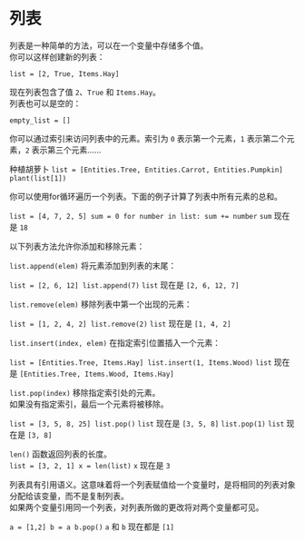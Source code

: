 # 列表
列表是一种简单的方法，可以在一个变量中存储多个值。  
你可以这样创建新的列表：

`list = [2, True, Items.Hay]`

现在列表包含了值 `2`、`True` 和 `Items.Hay`。  
列表也可以是空的：

`empty_list = []`

你可以通过索引来访问列表中的元素。索引为 `0` 表示第一个元素，`1` 表示第二个元素，`2` 表示第三个元素……

种植胡萝卜
`list = [Entities.Tree, Entities.Carrot, Entities.Pumpkin]
plant(list[1])`

你可以使用for循环遍历一个列表。下面的例子计算了列表中所有元素的总和。

`list = [4, 7, 2, 5]
sum = 0
for number in list:
	sum += number`
`sum` 现在是 `18`

以下列表方法允许你添加和移除元素：

`list.append(elem)` 将元素添加到列表的末尾：

`list = [2, 6, 12]
list.append(7)`
`list` 现在是 `[2, 6, 12, 7]`

`list.remove(elem)` 移除列表中第一个出现的元素：

`list = [1, 2, 4, 2]
list.remove(2)`
`list` 现在是 `[1, 4, 2]`

`list.insert(index, elem)` 在指定索引位置插入一个元素：

`list = [Entities.Tree, Items.Hay]
list.insert(1, Items.Wood)`
`list` 现在是 `[Entities.Tree, Items.Wood, Items.Hay]`

`list.pop(index)` 移除指定索引处的元素。  
如果没有指定索引，最后一个元素将被移除。

`list = [3, 5, 8, 25]
list.pop()`
`list` 现在是 `[3, 5, 8]`
`list.pop(1)`
`list` 现在是 `[3, 8]`

`len()` 函数返回列表的长度。  
`list = [3, 2, 1]
x = len(list)`
`x` 现在是 `3`

列表具有引用语义。这意味着将一个列表赋值给一个变量时，是将相同的列表对象分配给该变量，而不是复制列表。  
如果两个变量引用同一个列表，对列表所做的更改将对两个变量都可见。

`a = [1,2]
b = a
b.pop()`
`a` 和 `b` 现在都是 `[1]`